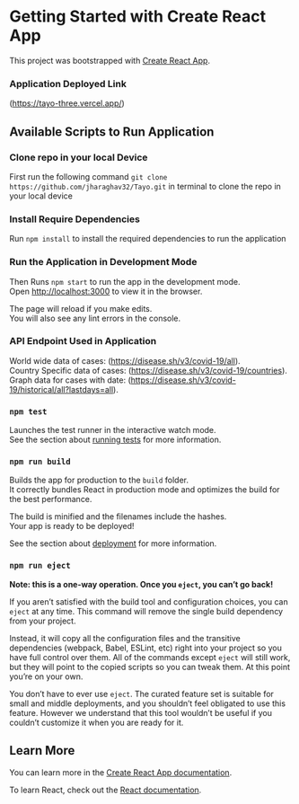 # Getting Started with Create React App
This project was bootstrapped with [Create React App](https://github.com/facebook/create-react-app).

### Application Deployed Link
(https://tayo-three.vercel.app/)

## Available Scripts to Run Application

### Clone repo in your local Device
First run the following command `git clone https://github.com/jharaghav32/Tayo.git` in terminal to clone the repo in your local device

### Install Require Dependencies
Run `npm install` to install the required dependencies to run the application

### Run the Application in Development Mode

Then Runs `npm start` to run the app in the development mode.\
Open [http://localhost:3000](http://localhost:3000) to view it in the browser.

The page will reload if you make edits.\
You will also see any lint errors in the console.

### API Endpoint Used in Application
World wide data of cases: (https://disease.sh/v3/covid-19/all). \
Country Specific data of cases: (https://disease.sh/v3/covid-19/countries). \
Graph data for cases with date:
(https://disease.sh/v3/covid-19/historical/all?lastdays=all). 

### `npm test`

Launches the test runner in the interactive watch mode.\
See the section about [running tests](https://facebook.github.io/create-react-app/docs/running-tests) for more information.

### `npm run build`

Builds the app for production to the `build` folder.\
It correctly bundles React in production mode and optimizes the build for the best performance.

The build is minified and the filenames include the hashes.\
Your app is ready to be deployed!

See the section about [deployment](https://facebook.github.io/create-react-app/docs/deployment) for more information.

### `npm run eject`

**Note: this is a one-way operation. Once you `eject`, you can’t go back!**

If you aren’t satisfied with the build tool and configuration choices, you can `eject` at any time. This command will remove the single build dependency from your project.

Instead, it will copy all the configuration files and the transitive dependencies (webpack, Babel, ESLint, etc) right into your project so you have full control over them. All of the commands except `eject` will still work, but they will point to the copied scripts so you can tweak them. At this point you’re on your own.

You don’t have to ever use `eject`. The curated feature set is suitable for small and middle deployments, and you shouldn’t feel obligated to use this feature. However we understand that this tool wouldn’t be useful if you couldn’t customize it when you are ready for it.

## Learn More

You can learn more in the [Create React App documentation](https://facebook.github.io/create-react-app/docs/getting-started).

To learn React, check out the [React documentation](https://reactjs.org/).
